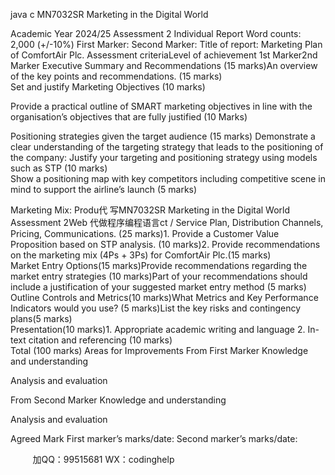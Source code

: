 java c
   MN7032SR
Marketing in the Digital World       
   
   Academic Year 2024/25
Assessment 2
Individual Report 
Word counts: 2,000 (+/-10%)
First Marker: 
Second Marker: 
Title of report: Marketing Plan of ComfortAir Plc. Assessment criteriaLevel of achievement 1st Marker2nd Marker
Executive Summary and Recommendations
(15 marks)An overview of the key points and recommendations. (15 marks)         
Set   and   justify   Marketing   Objectives
(10 marks)
      
Provide a practical   outline of SMART marketing
objectives in line with the organisation’s objectives that are fully justified
(10 Marks)
   
   
   
   


   
Positioning strategies given the   target   audience
(15 marks)
Demonstrate a clear understanding of the targeting strategy that leads to the positioning of the company: Justify your targeting and positioning strategy using models such as STP (10 marks)   
Show a positioning map with key competitors including competitive scene in mind to   support   the   airline’s   launch
(5 marks)               
   
Marketing Mix: Produ代 写MN7032SR Marketing in the Digital World Assessment 2Web
代做程序编程语言ct / Service Plan, Distribution Channels, Pricing, Communications.
(25 marks)1.   Provide a Customer Value Proposition based on STP analysis. (10 marks)2.   Provide recommendations   on the marketing   mix (4Ps + 3Ps)   for ComfortAir Plc.(15 marks)   
   Market   Entry   Options(15 marks)Provide recommendations regarding the market entry strategies (10 marks)Part of your recommendations should include a justification of your suggested market entry method (5 marks)   
   Outline   Controls   and   Metrics(10 marks)What Metrics and Key Performance Indicators would you use? (5 marks)List the key risks and contingency plans(5 marks)   
   Presentation(10 marks)1.   Appropriate academic writing and language 2.   In-text citation and referencing (10 marks)   
   Total (100 marks)       Areas for Improvements
From First Marker
Knowledge and understanding


Analysis and evaluation


From Second Marker
Knowledge and understanding


Analysis and evaluation
   
Agreed Mark
First marker’s marks/date: 
Second marker’s marks/date:   


         
加QQ：99515681  WX：codinghelp

